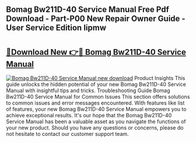 ## Bomag Bw211D-40 Service Manual Free Pdf Download - Part-P00 New Repair Owner Guide - User Service Edition Iipmw

# <h2><a href="http://bc28502.oget.top/?id=Bomag+Bw211D-40+Service+Manual">🔗Download New 👉🔴 Bomag Bw211D-40 Service Manual</a></h2>

[![Bomag Bw211D-40 Service Manual new download](https://i.imgur.com/5g1atiW.png)](http://bc28502.oget.top/?id=Bomag+Bw211D-40+Service+Manual)
Product Insights This guide unlocks the hidden potential of your new Bomag Bw211D-40 Service Manual with insightful tips and tricks. Troubleshooting Guide Bomag Bw211D-40 Service Manual for Common Issues This section offers solutions to common issues and error messages encountered. With features like list of features, your new Bomag Bw211D-40 Service Manual empowers you to achieve exceptional results. It's our hope that the Bomag Bw211D-40 Service Manual has been a valuable asset as you navigate the functions of your new product. Should you have any questions or concerns, please do not hesitate to contact our customer support team.
